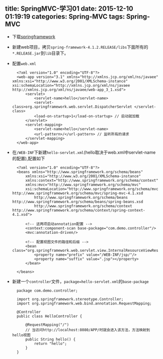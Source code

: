 title: SpringMVC-学习01
date: 2015-12-10 01:19:19
categories: Spring-MVC
tags: Spring-MVC
---
* 下载[springframework](http://maven.springframework.org/release/org/springframework/spring/)
* 新建web项目，拷贝`spring-framework-4.1.2.RELEASE/libs`下面所有的`*.RELEASE.jar`到`lib`目录下。
* 配置`web.xml`

		<?xml version="1.0" encoding="UTF-8"?>
		<web-app version="3.1" xmlns="http://xmlns.jcp.org/xml/ns/javaee" xmlns:xsi="http://www.w3.org/2001/XMLSchema-instance" xsi:schemaLocation="http://xmlns.jcp.org/xml/ns/javaee http://xmlns.jcp.org/xml/ns/javaee/web-app_3_1.xsd">
			<servlet>
				<servlet-name>hello</servlet-name>
				<servlet-class>org.springframework.web.servlet.DispatcherServlet </servlet-class>
				<load-on-startup>1</load-on-startup> // 启动就加载
			</servlet>
			<servlet-mapping>
				<servlet-name>hello</servlet-name>
				<url-pattern>/</url-pattern> // 监听所有的请求
			</servlet-mapping>
		</web-app>
* 在`/WEB-INF`下新建`hello-servlet.xml`(hello取决于web.xml中servlet-name的配置),配置如下

		<?xml version="1.0" encoding="UTF-8"?>
		<beans xmlns="http://www.springframework.org/schema/beans"
			xmlns:xsi="http://www.w3.org/2001/XMLSchema-instance"
			xmlns:context="http://www.springframework.org/schema/context"
			xmlns:mvc="http://www.springframework.org/schema/mvc"
			xsi:schemaLocation="http://www.springframework.org/schema/mvc http://www.springframework.org/schema/mvc/spring-mvc-4.1.xsd
				http://www.springframework.org/schema/beans http://www.springframework.org/schema/beans/spring-beans.xsd
				http://www.springframework.org/schema/context http://www.springframework.org/schema/context/spring-context-4.1.xsd">

			<!-- 这两项启动annotation配置 -->
			<context:component-scan base-package="com.demo.controller"/>
			<mvc:annotation-driven/>

			<!-- 配置视图文件的路径和后缀 -->
			<bean class="org.springframework.web.servlet.view.InternalResourceViewResolver">
				<property name="prefix" value="/WEB-INF/jsp/"/>
				<property name="suffix" value=".jsp"></property>
			</bean>

		</beans>
* 新建一个`controller`文件，`package=hello-servlet.xml`的`base-package`

		package com.demo.controller;

		import org.springframework.stereotype.Controller;
		import org.springframework.web.bind.annotation.RequestMapping;

		@Controller
		public class HelloController {

			@RequestMapping("/")
			// 当访问http://localhost:8080/APP/时就会进入该方法，方法映射到hello视图
			public String hello() {
				return "hello";
			}
		}


